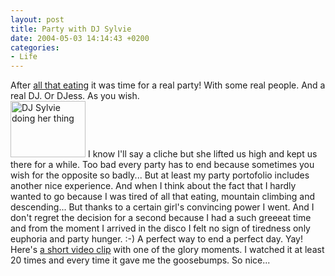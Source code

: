 ```yaml
---
layout: post
title: Party with DJ Sylvie
date: 2004-05-03 14:14:43 +0200
categories:
- Life
---
```

<p>After <a href="http://www.rusiczki.net/blog/archives/2004/05/03/the_official_may_1st_food_fest" title="Kitsched - The official May 1st food fest!">all that eating</a> it was time for a real party! With some real people. And a real DJ. Or DJess. As you wish.<br />
<a href="http://www.rusiczki.net/blog/blogpics/dj_sylvie.php" onclick="window.open('http://www.rusiczki.net/blog/blogpics/dj_sylvie.php','popup','width=1024,height=768,scrollbars=no,resizable=no,toolbar=no,directories=no,location=no,menubar=no,status=no,left=0,top=0'); return false"><img src="http://www.rusiczki.net/blog/blogpics/dj_sylvie-thumb.jpg" width="120" height="90" border="0" alt="DJ Sylvie doing her thing" class="postimage" /></a> I know I'll say a cliche but she lifted us high and kept us there for a while. Too bad every party has to end because sometimes you wish for the opposite so badly... But at least my party portofolio includes another nice experience. And when I think about the fact that I hardly wanted to go because I was tired of all that eating, mountain climbing and descending... But thanks to a certain girl's convincing power I went. And I don't regret the decision for a second because I had a such greeeat time and from the moment I arrived in the disco I felt no sign of tiredness only euphoria and party hunger. :-) A perfect way to end a perfect day. Yay!<br />
Here's <a href="http://www.rusiczki.net/blog/blogstuff/sylvie.avi" title="1 MB - DivX 3.1">a short video clip</a> with one of the glory moments. I watched it at least 20 times and every time it gave me the goosebumps. So nice...</p>
